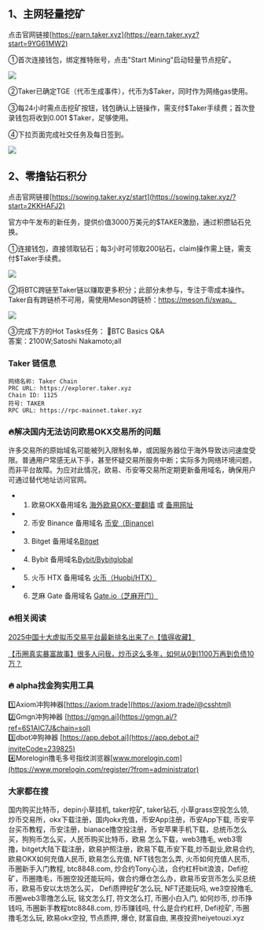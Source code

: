 ## 1、主网轻量挖矿
点击官网链接[https://earn.taker.xyz](https://earn.taker.xyz?start=9YG61MW2)

①首次连接钱包，绑定推特账号，点击"Start Mining"启动轻量节点挖矿。

[![](https://307e939.webp.li/20250416190013453.png)](https://btc8848.com/top-10-exchanges)

②Taker已确定TGE（代币生成事件），代币为$Taker，同时作为网络gas使用。

③每24小时需点击挖矿按钮，钱包确认上链操作，需支付$Taker手续费；首次登录钱包将收到0.001 $Taker，足够使用。

④下拉页面完成社交任务及每日签到。

[![](https://307e939.webp.li/20250416185530509.png)](https://btc8848.com/top-10-exchanges)

## 2、零撸钻石积分
点击官网链接[https://sowing.taker.xyz/start](https://sowing.taker.xyz/?start=2KKHAFJ2)

官方中午发布的新任务，提供价值3000万美元的$TAKER激励，通过积攒钻石兑换。

①连接钱包，直接领取钻石；每3小时可领取200钻石，claim操作需上链，需支付$Taker手续费。

[![](https://307e939.webp.li/20250416191031917.png)](https://btc8848.com/top-10-exchanges)

②将BTC跨链至Taker链以赚取更多积分；此部分未参与，专注于零成本操作。Taker自有跨链桥不可用，需使用Meson跨链桥：https://meson.fi/swap。

[![](https://307e939.webp.li/20250416191100094.png)](https://btc8848.com/top-10-exchanges)

③完成下方的Hot Tasks任务：
🔸BTC Basics Q&A  
答案：2100W;Satoshi Nakamoto;all

### Taker 链信息
```
网络名称: Taker Chain
PRC URL: https://explorer.taker.xyz
Chain ID: 1125
符号: TAKER
RPC URL: https://rpc-mainnet.taker.xyz
```

### 🔥解决国内无法访问欧易OKX交易所的问题
许多交易所的原始域名可能被列入限制名单，或因服务器位于海外导致访问速度受限。普通用户常感无从下手，甚至怀疑交易所服务中断；实际多为网络环境问题，而非平台故障。为应对此情况，欧易、币安等交易所定期更新备用域名，确保用户可通过替代地址访问官网。

- 1. 欧易OKX备用域名 [海外欧易OKX-要翻墙](https://www.okx.com/zh-hans/join/74873351) 或 [备用网址](https://www.chouyi.world/zh-hans/join/18639032) 
- 2. 币安 Binance 备用域名 [币安（Binance)](https://accounts.binance.com/zh-CN/register?ref=36457687)
- 3. Bitget 备用域名[Bitget](https://www.bitget.com/zh-CN/referral/register?from=referral&clacCode=VRNEYUTR)
- 4. Bybit 备用域名[Bybit/Bybitglobal](https://www.bybitglobal.com/zh-MY/invite/?ref=VMKORMM)
- 5. 火币 HTX 备用域名 [火币（Huobi/HTX）](https://www.htx.com/invite/zh-cn/1f?invite_code=whf45223)
- 6. 芝麻 Gate 备用域名 [Gate.io（芝麻开门）](https://www.gate.io/zh/signup?ref_type=103&ref=A1ERAQ)

### 🔥相关阅读
[2025中国十大虚拟币交易平台最新排名出来了🔥【值得收藏】](https://btc8848.com/top-10-exchanges/)

[【币圈真实暴富故事】很多人问我，炒币这么多年，如何从0到1100万再到负债10万？](https://heiyetouzi.xyz/biquanstory001/)

### 🔥 alpha找金狗实用工具
1️⃣Axiom冲狗神器[https://axiom.trade](https://axiom.trade/@csshtml)  
2️⃣Gmgn冲狗神器 [https://gmgn.ai](https://gmgn.ai/?ref=6S1AIC7J&chain=sol)  
3️⃣dbot冲狗神器 [https://app.debot.ai](https://app.debot.ai?inviteCode=239825)  
4️⃣Morelogin撸毛多号指纹浏览器[www.morelogin.com](https://www.morelogin.com/register/?from=administrator)  

### 大家都在搜
国内购买比特币，depin小草挂机, taker挖矿, taker钻石, 小草grass空投怎么领, 炒币交易所，okx下载注册，国内okx充值，币安App注册，币安App下载, 币安平台买币教程，币安注册，bianace撸空投注册，币安苹果手机下载，总统币怎么买，狗狗币怎么买，人民币购买比特币，欧易 怎么下载，web3撸毛, web3零撸，bitget大陆下载注册，欧易护照注册，欧易下载,币安下载,炒币副业,欧易合约, 欧易OKX如何充值人民币, 欧易怎么充值, NFT钱包怎么弄, 火币如何充值人民币, 币圈新手入门教程, btc8848.com, 炒合约Tony心法，合约杠杆bit浪浪，Defi挖矿，币圈撸毛，币圈空投还能玩吗，做合约爆仓怎么办，欧易币安货币怎么买总统币，欧易币安以太坊怎么买， Defi质押挖矿怎么玩, NFT还能玩吗, we3空投撸毛, 币圈web3零撸怎么玩, 铭文怎么打, 符文怎么打, 币圈小白入门, 如何炒币, 炒币挣钱吗, 币圈新手教程btc8848.com, 炒币赚钱吗, 什么是合约杠杆, Defi挖矿, 币圈撸毛怎么玩, 欧易okx空投, 节点质押, 爆仓, 财富自由, 黑夜投资heiyetouzi.xyz